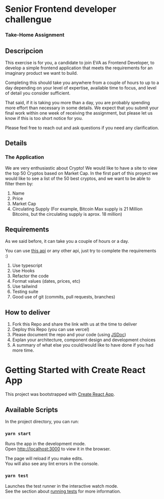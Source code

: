 # Senior Frontend developer challengue

### Take-Home Assignment

## Descripcion

This exercise is for you, a candidate to join EVA as Frontend Developer, to develop a simple frontend application that meets the requirements for an imaginary product we want to build.

Completing this should take you anywhere from a couple of hours to up to a day depending on your level of expertise, available time to focus, and level of detail you consider sufficient.

That said, if it is taking you more than a day, you are probably spending more effort than necessary in some details.
We expect that you submit your final work within one week of receiving the assignment, but please let us know if this is too short notice for you.

Please feel free to reach out and ask questions if you need any clarification.

## Details

### The Application

We are very enthusiastic about Crypto! We would like to have a site to view the top 50 Cryptos based on Market Cap. In the first part of this proyect we would like to see a list of the 50 best cryptos, and we want to be able to filter them by:

1. Name
2. Price
3. Market Cap
4. Circulating Supply (For example, Bitcoin Max supply is 21 Million Bitcoins, but the circulating supply is aprox. 18 million)

## Requirements

As we said before, it can take you a couple of hours or a day.

You can use [this api](https://min-api.cryptocompare.com/) or any other api, just try to complete the requirements :)

1. Use typescript
2. Use Hooks
3. Refactor the code
4. Format values (dates, prices, etc)
5. Use tailwind
6. Testing suite
7. Good use of git (commits, pull requests, branches)

## How to deliver

1. Fork this Repo and share the link with us at the time to deliver
2. Deploy this Repo (you can use vercel)
3. Please document the repo and your code (using [JSDoc](https://jsdoc.app/))
4. Explan your architecture, component design and development choices
5. A summary of what else you could/would like to have done if you had more time.

# Getting Started with Create React App

This project was bootstrapped with [Create React App](https://github.com/facebook/create-react-app).

## Available Scripts

In the project directory, you can run:

### `yarn start`

Runs the app in the development mode.\
Open [http://localhost:3000](http://localhost:3000) to view it in the browser.

The page will reload if you make edits.\
You will also see any lint errors in the console.

### `yarn test`

Launches the test runner in the interactive watch mode.\
See the section about [running tests](https://facebook.github.io/create-react-app/docs/running-tests) for more information.
